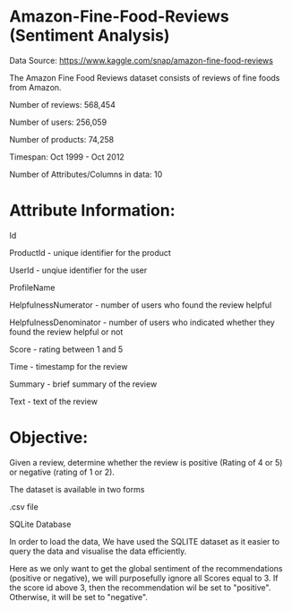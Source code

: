 # Amazon-Fine-Food-Reviews (Sentiment Analysis)
Data Source: https://www.kaggle.com/snap/amazon-fine-food-reviews


The Amazon Fine Food Reviews dataset consists of reviews of fine foods from Amazon.


Number of reviews: 568,454

Number of users: 256,059

Number of products: 74,258

Timespan: Oct 1999 - Oct 2012

Number of Attributes/Columns in data: 10



# Attribute Information:

Id

ProductId - unique identifier for the product

UserId - unqiue identifier for the user

ProfileName

HelpfulnessNumerator - number of users who found the review helpful

HelpfulnessDenominator - number of users who indicated whether they found the review helpful or not

Score - rating between 1 and 5

Time - timestamp for the review

Summary - brief summary of the review

Text - text of the review


# Objective:

Given a review, determine whether the review is positive (Rating of 4 or 5) or negative (rating of 1 or 2).

The dataset is available in two forms

.csv file

SQLite Database

In order to load the data, We have used the SQLITE dataset as it easier to query the data and visualise the data efficiently. 

Here as we only want to get the global sentiment of the recommendations (positive or negative), we will purposefully ignore all Scores equal to 3. If the score id above 3, then the recommendation wil be set to "positive". Otherwise, it will be set to "negative".

